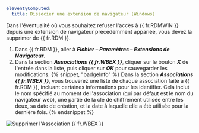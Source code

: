 ```yaml
eleventyComputed:
  title: Dissocier une extension de navigateur (Windows)
```
Dans l'éventualité où vous souhaitez refuser l'accès à {{ fr.RDMWIN }} depuis une extension de navigateur précédemment appariée, vous devez la supprimer de {{ fr.RDM }}.

1. Dans {{ fr.RDM }}, aller à ***Fichier – Paramètres – Extensions de Navigateur***.
1. Dans la section ***Associations {{ fr.WBEX }}***, cliquer sur le bouton ***X*** de l'entrée dans la liste, puis cliquer sur ***OK*** pour sauvegarder les modifications.
{% snippet, "badgeInfo" %}
Dans la section ***Associations {{ fr.WBEX }}***, vous trouverez une liste de chaque association faite à {{ fr.RDM }}, incluant certaines informations pour les identifier. Cela inclut le nom spécifié au moment de l'association (qui par défaut est le nom du navigateur web), une partie de la clé de chiffrement utilisée entre les deux, sa date de création, et la date à laquelle elle a été utilisée pour la dernière fois.
{% endsnippet %}

![Supprimer l'Association {{ fr.WBEX }}](https://cdnweb.devolutions.net/docs/docs_en_rdm_windows_Dwl4061.png)
